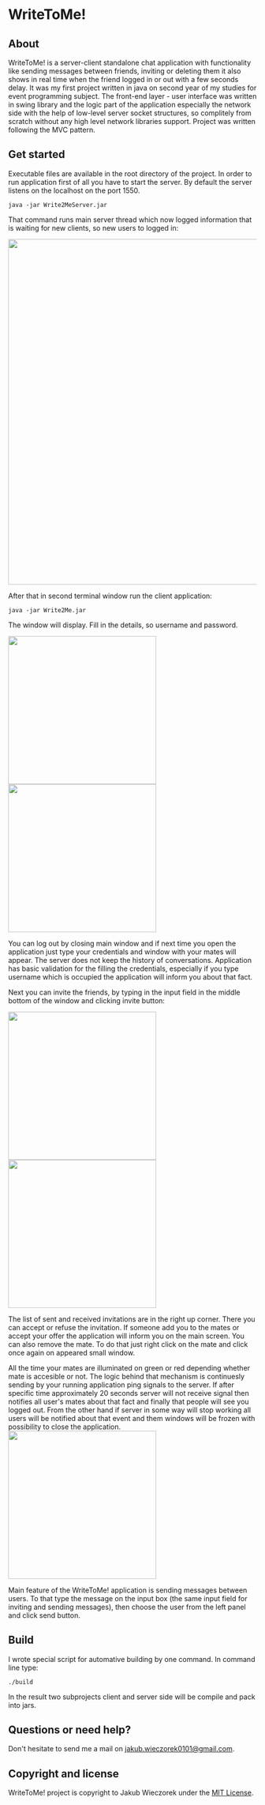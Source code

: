 # WriteToMe!

## About
WriteToMe! is a server-client standalone chat application with functionality like sending messages between friends, inviting or deleting them it also shows in real time when the friend logged in or out with a few seconds delay. It was my first project written in java on second year of my studies for event programming subject. The front-end layer - user interface was written in swing library and the logic part of the application especially the network side with the help of low-level server socket structures, so complitely from scratch without any high level network libraries support. Project was written following the MVC pattern.

## Get started
Executable files are available in the root directory of the project. In order to run application first of all you have to start the server. By default the server listens on the localhost on the port 1550.
```
java -jar Write2MeServer.jar
```
That command runs main server thread which now logged information that is waiting for new clients, so new users to logged in:

<img src="https://raw.githubusercontent.com/wiki/jakubwieczorek/WriteToMe/1.png" width="700" />

After that in second terminal window run the client application:
```
java -jar Write2Me.jar
```
The window will display. Fill in the details, so username and password. 
<p>
  <img src="https://raw.githubusercontent.com/wiki/jakubwieczorek/WriteToMe/2.png" width="300" />
  <img src="https://raw.githubusercontent.com/wiki/jakubwieczorek/WriteToMe/3.png" width="300" />
</p>
You can log out by closing main window and if next time you open the application just type your credentials and window with your mates will appear. The server does not keep the history of conversations. Application has basic validation for the filling the credentials, especially if you type username which is occupied the application will inform you about that fact. 

Next you can invite the friends, by typing in the input field in the middle bottom of the window and clicking invite button:
<p>
  <img src="https://raw.githubusercontent.com/wiki/jakubwieczorek/WriteToMe/4.png" width="300" />
  <img src="https://raw.githubusercontent.com/wiki/jakubwieczorek/WriteToMe/5.png" width="300" />
</p>
The list of sent and received invitations are in the right up corner. There you can accept or refuse the invitation. If someone add you to the mates or accept your offer the application will inform you on the main screen. You can also remove the mate. To do that just right click on the mate and click once again on appeared small window. 

All the time your mates are illuminated on green or red depending whether mate is accesible or not. The logic behind that mechanism is continuesly sending by your running application ping signals to the server. If after specific time approximately 20 seconds server will not receive signal then notifies all user's mates about that fact and finally that people will see you logged out. From the other hand if server in some way will stop working all users will be notified about that event and them windows will be frozen with possibility to close the application. 
<img src="https://raw.githubusercontent.com/wiki/jakubwieczorek/WriteToMe/6.png" width="300" />

Main feature of the WriteToMe! application is sending messages between users. To that type the message on the input box (the same input field for inviting and sending messages), then choose the user from the left panel and click send button.

## Build
I wrote special script for automative building by one command. In command line type:
```
./build
```
In the result two subprojects client and server side will be compile and pack into jars.

## Questions or need help?
Don't hesitate to send me a mail on jakub.wieczorek0101@gmail.com.

## Copyright and license
WriteToMe! project is copyright to Jakub Wieczorek under the [MIT License](https://opensource.org/licenses/MIT).

[wiki]: https://github.com/jakubwieczorek/WriteToMe/wiki
